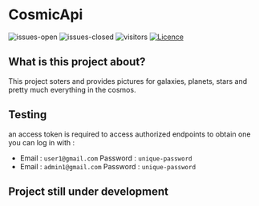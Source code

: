 # CosmicApi
![issues-open](https://img.shields.io/github/issues/mohammed0xff/CosmicApi) 
![issues-closed](https://img.shields.io/github/issues-closed/mohammed0xff/CosmicApi) 
![visitors](https://visitor-badge.laobi.icu/badge?page_id=mohammed0xff.cosmicapi) 
[![Licence](https://img.shields.io/greasyfork/l/407466)](./LICENSE)


## What is this project about? 
This project soters and provides pictures for galaxies, planets, stars and pretty much everything in the cosmos.


## Testing
an access token is required to access authorized endpoints
to obtain one you can log in with : 
* Email : `user1@gmail.com` Password : `unique-password`
* Email : `admin1@gmail.com` Password : `unique-password`


## Project still under development
